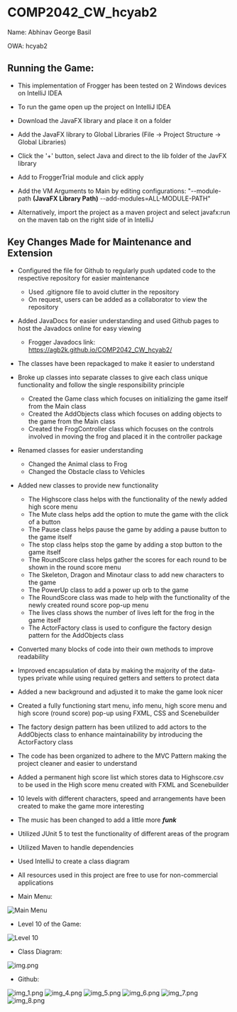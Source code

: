 # COMP2042_CW_hcyab2

Name: Abhinav George Basil

OWA: hcyab2

## Running the Game:
- This implementation of Frogger has been tested on 2 Windows devices on IntelliJ IDEA
  

- To run the game open up the project on IntelliJ IDEA
- Download the JavaFX library and place it on a folder
- Add the JavaFX library to Global Libraries (File -> Project Structure -> Global Libraries)
- Click the '+' button, select Java and direct to the lib folder of the JavFX library
- Add to FroggerTrial module and click apply
- Add the VM Arguments to Main by editing configurations: "--module-path **(JavaFX Library Path)** --add-modules=ALL-MODULE-PATH"
  

- Alternatively, import the project as a maven project and select javafx:run on the maven tab on the right side of in IntelliJ

## Key Changes Made for Maintenance and Extension

- Configured the file for Github to regularly push updated code to the respective repository for easier maintenance
  - Used .gitignore file to avoid clutter in the repository  
  - On request, users can be added as a collaborator to view the repository
- Added JavaDocs for easier understanding and used Github pages to host the Javadocs online for easy viewing
  - Frogger Javadocs link: https://agb2k.github.io/COMP2042_CW_hcyab2/
- The classes have been repackaged to make it easier to understand
- Broke up classes into separate classes to give each class unique functionality and follow the single responsibility principle
    - Created the Game class which focuses on initializing the game itself from the Main class
    - Created the AddObjects class which focuses on adding objects to the game from the Main class
    - Created the FrogController class which focuses on the controls involved in moving the frog and placed it in the controller package
- Renamed classes for easier understanding
  - Changed the Animal class to Frog
  - Changed the Obstacle class to Vehicles
- Added new classes to provide new functionality
    - The Highscore class helps with the functionality of the newly added high score menu
    - The Mute class helps add the option to mute the game with the click of a button
    - The Pause class helps pause the game by adding a pause button to the game itself
    - The stop class helps stop the game by adding a stop button to the game itself
    - The RoundScore class helps gather the scores for each round to be shown in the round score menu
    - The Skeleton, Dragon and Minotaur class to add new characters to the game
    - The PowerUp class to add a power up orb to the game
    - The RoundScore class was made to help with the functionality of the newly created round score pop-up menu
    - The lives class shows the number of lives left for the frog in the game itself
    - The ActorFactory class is used to configure the factory design pattern for the AddObjects class
- Converted many blocks of code into their own methods to improve readability
- Improved encapsulation of data by making the majority of the data-types private while using required getters and setters to protect data
- Added a new background and adjusted it to make the game look nicer
- Created a fully functioning start menu, info menu, high score menu and high score (round score) pop-up using FXML, CSS and Scenebuilder
- The factory design pattern has been utilized to add actors to the AddObjects class to enhance maintainability by introducing the ActorFactory class
- The code has been organized to adhere to the MVC Pattern making the project cleaner and easier to understand
- Added a permanent high score list which stores data to Highscore.csv to be used in the High score menu created with FXML and Scenebuilder
- 10 levels with different characters, speed and arrangements have been created to make the game more interesting
- The music has been changed to add a little more **_funk_**
- Utilized JUnit 5 to test the functionality of different areas of the program
- Utilized Maven to handle dependencies
- Used IntelliJ to create a class diagram
- All resources used in this project are free to use for non-commercial applications


- Main Menu:

![Main Menu](img_3.png)


- Level 10 of the Game:

![Level 10](img_2.png)
  

- Class Diagram:

![img.png](img.png)

- Github:

![img_1.png](img_1.png)
![img_4.png](img_4.png)
![img_5.png](img_5.png)
![img_6.png](img_6.png)
![img_7.png](img_7.png)
![img_8.png](img_8.png)
